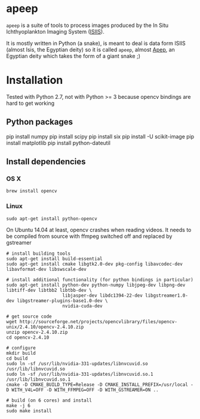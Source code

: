 
# apeep

`apeep` is a suite of tools to process images produced by the In Situ Ichthyoplankton Imaging System ([ISIIS](http://yyy.rsmas.miami.edu/groups/larval-fish/isiis.html)).

It is mostly written in Python (a snake), is meant to deal is data form ISIIS (almost Isis, the Egyptian deity) so it is called `apeep`, almost [Apep](http://en.wikipedia.org/wiki/Apep), an Egyptian deity which takes the form of a giant snake ;)


# Installation

Tested with Python 2.7, not with Python >= 3 because opencv bindings are hard to get working


## Python packages

pip install numpy
pip install scipy
pip install six
pip install -U scikit-image
pip install matplotlib
pip install python-dateutil


## Install dependencies

### OS X

    brew install opencv

### Linux

    sudo apt-get install python-opencv

On Ubuntu 14.04 at least, opencv crashes when reading videos. It needs to be compiled from source with ffmpeg switched off and replaced by gstreamer

    # install building tools
    sudo apt-get install build-essential
    sudo apt-get install cmake libgtk2.0-dev pkg-config libavcodec-dev libavformat-dev libswscale-dev
    
    # install additional functionality (for python bindings in particular)
    sudo apt-get install python-dev python-numpy libjpeg-dev libpng-dev libtiff-dev libtbb2 libtbb-dev \
                         libjasper-dev libdc1394-22-dev libgstreamer1.0-dev libgstreamer-plugins-base1.0-dev \
                         nvidia-cuda-dev
    
    # get source code
    wget http://sourceforge.net/projects/opencvlibrary/files/opencv-unix/2.4.10/opencv-2.4.10.zip
    unzip opencv-2.4.10.zip
    cd opencv-2.4.10

    # configure
    mkdir build
    cd build
    sudo ln -sf /usr/lib/nvidia-331-updates/libnvcuvid.so /usr/lib/libnvcuvid.so
    sudo ln -sf /usr/lib/nvidia-331-updates/libnvcuvid.so.1 /usr/lib/libnvcuvid.so.1
    cmake -D CMAKE_BUILD_TYPE=Release -D CMAKE_INSTALL_PREFIX=/usr/local -D WITH_V4L=OFF -D WITH_FFMPEG=OFF -D WITH_GSTREAMER=ON ..

    # build (on 6 cores) and install
    make -j 6
    sudo make install
    


